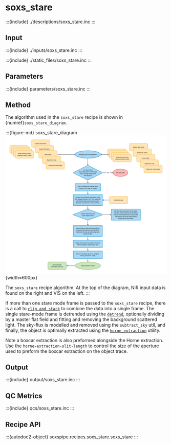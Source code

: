 # soxs_stare

:::{include} ./descriptions/soxs_stare.inc
:::


## Input



:::{include} ./inputs/soxs_stare.inc
:::

:::{include} ./static_files/soxs_stare.inc
:::



## Parameters

:::{include} parameters/soxs_stare.inc
:::

## Method

The algorithm used in the `soxs_stare` recipe is shown in {numref}`soxs_stare_diagram`.


:::{figure-md} soxs_stare_diagram
![](soxs_stare.png){width=600px}

The `soxs_stare` recipe algorithm. At the top of the diagram, NIR input data is found on the right and VIS on the left. 
:::

If more than one stare mode frame is passed to the `soxs_stare` recipe, there is a call to [`clip_and_stack`](../utils/clip_and_stack.md) to combine the data into a single frame. The single stare-mode frame is detrended using the [`detrend`](../utils/detrend.md), optionally dividing by a master flat field and fitting and removing the background scattered light. The sky-flux is modelled and removed using the `subtract_sky` util, and finally, the object is optimally extracted using the [`horne_extraction`](../utils/horne_extraction.md) utility.

Note a boxcar extraction is also preformed alongside the Horne extraction. Use the `horne-extraction-slit-length` to control the size of the aperture used to preform the boxcar extraction on the object trace.

## Output

:::{include} output/soxs_stare.inc
:::


## QC Metrics


:::{include} qcs/soxs_stare.inc
:::


## Recipe API

:::{autodoc2-object} soxspipe.recipes.soxs_stare.soxs_stare
:::
